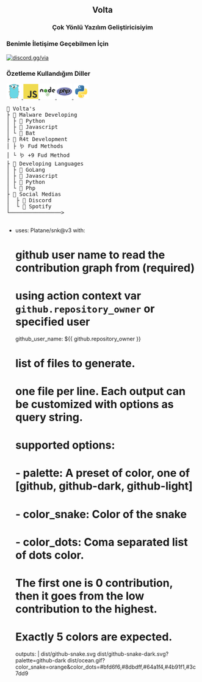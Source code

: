 <h2 align="center">Volta</h1>
<h3 align="center">Çok Yönlü Yazılım Geliştiricisiyim</h3>

<h3 align="left">Benimle İletişime Geçebilmen İçin</h3>
<p align="left">
<a href="https://discord.gg/discord.gg/via" target="blank"><img align="center" src="https://raw.githubusercontent.com/rahuldkjain/github-profile-readme-generator/master/src/images/icons/Social/discord.svg" alt="discord.gg/via" height="40" width="40" /></a>
</p>

<h3 align="left">Özetleme Kullandığım Diller</h3>
<p align="left"> <a href="https://golang.org" target="_blank" rel="noreferrer"> <img src="https://raw.githubusercontent.com/devicons/devicon/master/icons/go/go-original.svg" alt="go" width="40" height="40"/> </a> <a href="https://developer.mozilla.org/en-US/docs/Web/JavaScript" target="_blank" rel="noreferrer"> <img src="https://raw.githubusercontent.com/devicons/devicon/master/icons/javascript/javascript-original.svg" alt="javascript" width="40" height="40"/> </a> <a href="https://nodejs.org" target="_blank" rel="noreferrer"> <img src="https://raw.githubusercontent.com/devicons/devicon/master/icons/nodejs/nodejs-original-wordmark.svg" alt="nodejs" width="40" height="40"/> </a> <a href="https://www.php.net" target="_blank" rel="noreferrer"> <img src="https://raw.githubusercontent.com/devicons/devicon/master/icons/php/php-original.svg" alt="php" width="40" height="40"/> </a> <a href="https://www.python.org" target="_blank" rel="noreferrer"> <img src="https://raw.githubusercontent.com/devicons/devicon/master/icons/python/python-original.svg" alt="python" width="40" height="40"/> </a> </p>

</head>
<body>
  <pre>
📁 Volta's
├ 📂 Malware Developing
│ ├ 📝 Python
│ ├ 📝 Javascript
│ └ 📝 Bat
├ 🐀 R4t Development
│ ├ 🪱 Fud Methods
│ └ 🪱 +9 Fud Method
├ 📂 Developing Languages
│ ├ 📝 GoLang
│ ├ 📝 Javascript
│ ├ 📝 Python
│ └ 📝 Php
├ 📜 Social Medias
│  ├ 🔱 Discord	
│  └ 🔱 Spotify
└────────────────>
  </pre>
</body>
</html>

- uses: Platane/snk@v3
  with:
    # github user name to read the contribution graph from (**required**)
    # using action context var `github.repository_owner` or specified user
    github_user_name: ${{ github.repository_owner }}

    # list of files to generate.
    # one file per line. Each output can be customized with options as query string.
    #
    #  supported options:
    #  - palette:     A preset of color, one of [github, github-dark, github-light]
    #  - color_snake: Color of the snake
    #  - color_dots:  Coma separated list of dots color.
    #                 The first one is 0 contribution, then it goes from the low contribution to the highest.
    #                 Exactly 5 colors are expected.
    outputs: |
      dist/github-snake.svg
      dist/github-snake-dark.svg?palette=github-dark
      dist/ocean.gif?color_snake=orange&color_dots=#bfd6f6,#8dbdff,#64a1f4,#4b91f1,#3c7dd9

